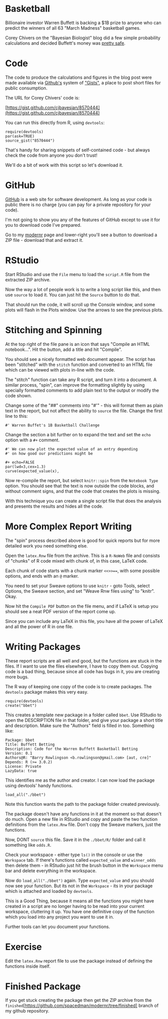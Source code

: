 Basketball
==========

Billionaire investor Warren Buffett is backing a $1B prize to 
anyone who can predict the winners of all 63 "March Madness"
basketball games.

Corey Chivers on the "Bayesian Biologist" blog did a few simple probability
calculations and decided Buffett's money was [pretty safe](http://bayesianbiologist.com/2014/01/22/whats-warren-buffetts-1-billion-basketball-bet-worth/).

Code
====

The code to produce the calculations and figures in the blog post
were made available via [Github's](http://www.github.com) system
of ["Gists"](https://gist.github.com/), a place to post short files
for public consumption.

The URL for Corey Chivers' code is:

[https://gist.github.com/cjbayesian/8570444](https://gist.github.com/cjbayesian/8570444)

You can run this directly from R, using `devtools`:

```
require(devtools)
par(ask=TRUE)
source_gist("8570444")
```

That's handy for sharing snippets of self-contained code - but always check the
code from anyone you don't trust!

We'll do a bit of work with this script so let's download it.

GitHub
======

[GitHub](http://www.github.com) is a web site for software development. As long as your 
code is public there is no charge (you can pay for a private repository for your code).

I'm not going to show you any of the features of GitHub except to use it for you to download
code I've prepared.

Go to my [modernr](https://github.com/spacedman/modernr) page and lower-right you'll see a 
button to download a ZIP file - download that and extract it.

RStudio
=======

Start RStudio and use the `File` menu to load the `script.R` file from the extracted ZIP archive.

Now the way a lot of people work is to write a long script like this, and then
use `source` to load it. You can just hit the `Source` button to do that.

That should run the code, it will scroll up the Console window, and some plots will 
flash in the Plots window. Use the arrows to see the previous plots.

Stitching and Spinning
======================

At the top right of the file pane is an icon that says "Compile an
HTML notebook...".  Hit the button, add a title  and hit "Compile".

You should see a nicely formatted web document appear. The 
script has been "stitched" with the `stitch` function and converted to 
an HTML file which can be viewed with plots in-line with the code.

The "stitch" function can take any R script, and turn it into a
document. A similar process, "spin", can improve the formatting
slightly by using specially formatted comments to add plain text to
the output or modify the code shown.

Change some of the "##" comments into "#'" - this will format them as plain
text in the report, but not affect the ability to `source` the file.  Change the 
first line to this:

```
#' Warren Buffet's 1B Basketball Challenge 
```

Change the section a bit further on to expand the text and set the `echo` option with 
a `#+` comment.

```
#' We can now plot the expected value of an entry depending
#' on how good our predictions might be

#+ echo=FALSE
par(lwd=3,cex=1.3)
curve(expected_value(x),
```

Now re-compile the report, but select `knitr::spin` from the `Notebook Type` option. You should see that the text is now outside the code blocks, and without comment signs, and that the code that creates
the plots is missing.

With this technique you can create a single script file that does the analysis and presents
the results and hides all the code.

More Complex Report Writing
===========================

The "spin" process described above is good for quick reports but for more detailed work you need
something else.

Open the `latex.Rnw` file from the archive. This is a `R-NoWeb` file and consists of
"chunks" of R code mixed with chunk of, in this case, LaTeX code.

Each chunk of code starts with a chunk marker `<<>>==`, with some
possible options, and ends with an `@` marker.

You need to set your Sweave options to use `knitr` - goto Tools, select Options, 
the Sweave section, and set "Weave Rnw files using" to  "knitr". Okay.

Now hit the `Compile PDF` button on the file menu, and if LaTeX is setup you should
see a neat PDF version of the report come up.

Since you can include any LaTeX in this file, you have all the power of LaTeX and
all the power of R in one file.

Writing Packages
================

These report scripts are all well and good, but the functions are stuck in the files. If
I want to use the files elsewhere, I have to copy them out. Copying code is a bad thing, because
since all code has bugs in it, you are creating more bugs.

The R way of keeping one copy of the code is to create packages. The `devtools` package
makes this very easy.

```
require(devtools)
create("bbet")
```

This creates a template new package in a folder called `bbet`. Use RStudio to
open the DESCRIPTION file in that folder, and give your package a short title
and description. Make sure the "Authors" field is filled in too. Something like:

```
Package: bbet
Title: Buffett Betting
Description: Code for the Warren Buffett Basketball Betting
Version: 0.1
Authors@R: "Barry Rowlingson <b.rowlingson@gmail.com> [aut, cre]"
Depends: R (>= 3.0.2)
License: Private
LazyData: true
```

This identifies me as the author and creator. I can now load the package
using devtools' handy functions.

```
load_all("./bbet")
```

Note this function wants the path to the package folder created previously. 

The package doesn't have any functions in it at the moment so that doesn't do much. Open
a new file in RStudio and copy and paste the two function definitions from the `latex.Rnw` file.
Don't copy the Sweave markers, just the functions. 

Now, DONT `source` this file. Save it in the `./bbet/R/` folder and call it something like `odds.R`.

Check your workspace - either type `ls()` in the console or use the
`Workspace` tab. If there's functions called `expected_value` and
`winner_odds` then delete them - in RStudio just hit the brush button
in the `Workspace` menu bar and delete everything in the workspace.

Now do `load_all("./bbet")` again. Type `expected_value` and you should now see your function. But
its not in the `Workspace` - its in your package which is attached and loaded by `devtools`.

This is a Good Thing, because it means all the functions you might have created in a script
are no longer having to be read into your current workspace, cluttering it up. You have 
one definitive copy of the function which you load into any project you want to use it in.

Further tools can let you document your functions.

Exercise
========

Edit the `latex.Rnw` report file to use the package instead of defining the functions inside itself.

Finished Package
================

If you get stuck creating the package then get the ZIP archive from the
`finished`[https://github.com/spacedman/modernr/tree/finished] branch of my github repository.

